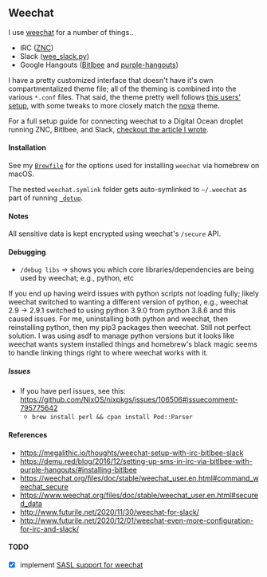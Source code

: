 ## Weechat

I use [weechat](https://weechat.org/) for a number of things..

- IRC ([ZNC](https://wiki.znc.in/ZNC))
- Slack ([wee_slack.py](https://github.com/wee-slack/wee-slack))
- Google Hangouts ([Bitlbee](https://www.bitlbee.org/) and [purple-hangouts](https://bitbucket.org/EionRobb/purple-hangouts/overview))

I have a pretty customized interface that doesn't have it's own compartmentalized theme file; all of the theming is combined into the various `*.conf` files. That said, the theme pretty well follows [this users' setup](https://gist.github.com/pascalpoitras/8406501), with some tweaks to more closely match the [nova](https://trevordmiller.com/projects/nova) theme.

For a full setup guide for connecting weechat to a Digital Ocean droplet running ZNC, Bitlbee, and Slack, [checkout the article I wrote](https://megalithic.io/thoughts/weechat-setup-with-irc-bitlbee-slack).

#### Installation

See my [`Brewfile`](https://github.com/megalithic/dotfiles/blob/master/homebrew/Brewfile)
for the options used for installing `weechat` via homebrew on macOS.

The nested `weechat.symlink` folder gets auto-symlinked to `~/.weechat` as part
of running [`_dotup`](https://github.com/megalithic/dotfiles/blob/master/bin/_dotup).

#### Notes

All sensitive data is kept encrypted using weechat's `/secure` API.

#### Debugging

- `/debug libs` -> shows you which core libraries/dependencies are being used by
  weechat; e.g., python, etc

If you end up having weird issues with python scripts not loading fully; likely
weechat switched to wanting a different version of python, e.g., weechat 2.9 -> 2.9.1
switched to using python 3.9.0 from python 3.8.6 and this caused issues. For me,
uninstalling both python and weechat, then reinstalling python, then my pip3 packages
then weechat. Still not perfect solution. I was using asdf to manage python versions
but it looks like weechat wants system installed things and homebrew's black
magic seems to handle linking things right to where weechat works with it.

##### Issues

- If you have perl issues, see this: https://github.com/NixOS/nixpkgs/issues/106506#issuecomment-795775642
  - `brew install perl && cpan install Pod::Parser`

#### References

- https://megalithic.io/thoughts/weechat-setup-with-irc-bitlbee-slack
- https://demu.red/blog/2016/12/setting-up-sms-in-irc-via-bitlbee-with-purple-hangouts/#installing-bitlbee
- https://weechat.org/files/doc/stable/weechat_user.en.html#command_weechat_secure
- https://www.weechat.org/files/doc/stable/weechat_user.en.html#secured_data
- http://www.futurile.net/2020/11/30/weechat-for-slack/
- http://www.futurile.net/2020/12/01/weechat-even-more-configuration-for-irc-and-slack/

#### TODO

- [x] implement [SASL support for weechat](https://freenode.net/kb/answer/weechat)
